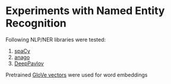 # Experiments with Named Entity Recognition

Following NLP/NER libraries were tested:
1. [spaCy](https://spacy.io/)
2. [anago](https://github.com/Hironsan/anago)
3. [DeepPavlov](https://github.com/deepmipt/DeepPavlov)

Pretrained [GloVe vectors](https://nlp.stanford.edu/projects/glove/) were used for word embeddings 
